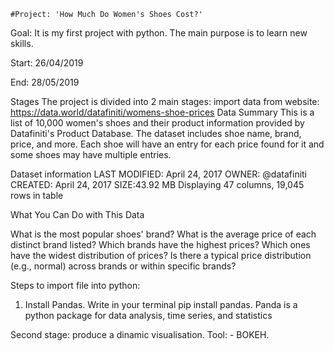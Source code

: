     #Project: 'How Much Do Women's Shoes Cost?'

Goal: It is my first project with python. The main purpose is to learn new skills. 

Start: 26/04/2019

End: 28/05/2019

Stages
The project is divided into 2 main stages:
import data from website: https://data.world/datafiniti/womens-shoe-prices
Data Summary
This is a list of 10,000 women's shoes and their product information provided by Datafiniti's Product Database.
The dataset includes shoe name, brand, price, and more. Each shoe will have an entry for each price found for it and some shoes may have multiple entries.

Dataset information
LAST MODIFIED: April 24, 2017
OWNER: @datafiniti
CREATED: April 24, 2017
SIZE:43.92 MB
Displaying 47 columns, 19,045 rows in table

What You Can Do with This Data

What is the most popular shoes' brand?
What is the average price of each distinct brand listed?
Which brands have the highest prices?
Which ones have the widest distribution of prices?
Is there a typical price distribution (e.g., normal) across brands or within specific brands?

Steps to import file into python:
1. Install Pandas. Write in your terminal pip install pandas. 
Panda is a python package for data analysis, time series, and statistics

Second stage: produce a  dinamic visualisation. Tool: - BOKEH.

